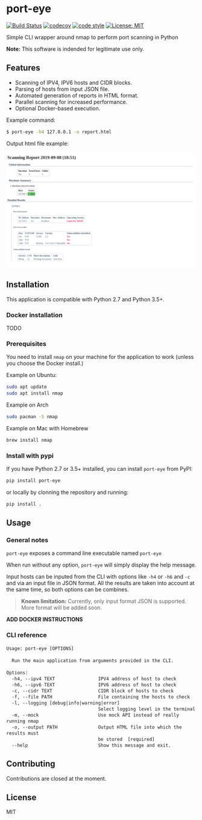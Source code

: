 # port-eye

[![Build Status](https://travis-ci.org/aHugues/port-eye.svg?branch=master)](https://travis-ci.org/aHugues/port-eye)
[![codecov](https://codecov.io/gh/aHugues/port-eye/branch/master/graph/badge.svg)](https://codecov.io/gh/aHugues/port-eye)
[![code style](https://img.shields.io/badge/code_style-black-black)](https://github.com/psf/black)
[![License: MIT](https://img.shields.io/badge/License-MIT-yellow.svg)](https://opensource.org/licenses/MIT)

Simple CLI wrapper around nmap to perform port scanning in Python

**Note:** This software is indended for legitimate use only.

## Features

- Scanning of IPV4, IPV6 hosts and CIDR blocks.
- Parsing of hosts from input JSON file.
- Automated generation of reports in HTML format.
- Parallel scanning for increased performance.
- Optional Docker-based execution.

Example command:
```bash
$ port-eye -h4 127.0.0.1 -o report.html
```

Output html file example: 

![Example output](images/example_output.png)

## Installation

This application is compatible with Python 2.7 and Python 3.5+.

### Docker installation

TODO

### Prerequisites

You need to install `nmap` on your machine for the application to work (unless you choose the Docker install.)

Example on Ubuntu: 

```bash
sudo apt update
sudo apt install nmap
```

Example on Arch

```bash
sudo pacman -S nmap
``` 

Example on Mac with Homebrew

```bash
brew install nmap
```

### Install with pypi

If you have Python 2.7 or 3.5+ installed, you can install `port-eye` from PyPI:

```bash
pip install port-eye
```

or locally by clonning the repository and running:

```bash
pip install .
```


## Usage

### General notes

`port-eye` exposes a command line executable named `port-eye`

When run without any option, `port-eye` will simply display the help message.

Input hosts can be inputed from the CLI with options like `-h4` or `-h6` and `-c` and via an input file in JSON format. All the 
results are taken into account at the same time, so both options can be combines. 
> **Known limitation:** Currently, only input format JSON is supported. More format will be added soon.

**ADD DOCKER INSTRUCTIONS**

### CLI reference

```
Usage: port-eye [OPTIONS]

  Run the main application from arguments provided in the CLI.

Options:
  -h4, --ipv4 TEXT                IPV4 address of host to check
  -h6, --ipv6 TEXT                IPV6 address of host to check
  -c, --cidr TEXT                 CIDR block of hosts to check
  -f, --file PATH                 File containing the hosts to check
  -l, --logging [debug|info|warning|error]
                                  Select logging level in the terminal
  -m, --mock                      Use mock API instead of really running nmap
  -o, --output PATH               Output HTML file into which the results must
                                  be stored  [required]
  --help                          Show this message and exit.
```

## Contributing

Contributions are closed at the moment.

## License

MIT
